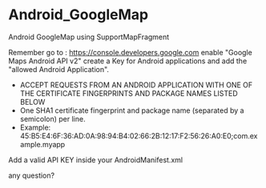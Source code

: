 # Android_GoogleMap
Android GoogleMap using SupportMapFragment 


Remember go to : https://console.developers.google.com enable "Google Maps Android API v2"
create a Key for Android applications
and add the "allowed Android Application". 

* ACCEPT REQUESTS FROM AN ANDROID APPLICATION WITH ONE OF THE CERTIFICATE FINGERPRINTS AND PACKAGE NAMES LISTED BELOW
* One SHA1 certificate fingerprint and package name (separated by a semicolon) per line. 
* Example: 45:B5:E4:6F:36:AD:0A:98:94:B4:02:66:2B:12:17:F2:56:26:A0:E0;com.example.myapp

Add a valid API KEY inside your AndroidManifest.xml
  <meta-data
            android:name="com.google.android.maps.v2.API_KEY"
            android:value="AIzaSyAfG_R8Yb2-ao_L09dtIFZIugoQ6ShwBms" />
			
			
any question?
